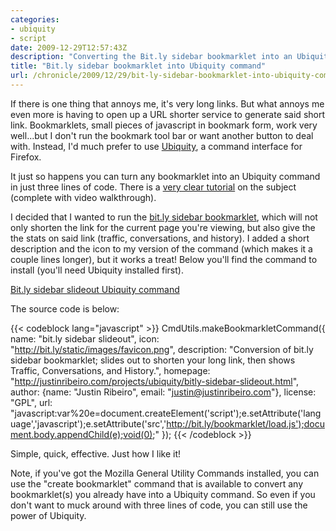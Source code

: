 ```yaml
---
categories:
- ubiquity
- script
date: 2009-12-29T12:57:43Z
description: "Converting the Bit.ly sidebar bookmarklet into an Ubiquity command is just three lines away!"
title: "Bit.ly sidebar bookmarklet into Ubiquity command"
url: /chronicle/2009/12/29/bit-ly-sidebar-bookmarklet-into-ubiquity-command/
---
```


If there is one thing that annoys me, it's very long links.  But what annoys me even more is having to open up a URL shorter service to generate said short link.  Bookmarklets, small pieces of javascript in bookmark form, work very well...but I don't run the bookmark tool bar or want another button to deal with.  Instead, I'd much prefer to use <a href="https://mozillalabs.com/ubiquity/">Ubiquity</a>, a command interface for Firefox.

It just so happens you can turn any bookmarklet into an Ubiquity command in just three lines of code.  There is a <a href="http://www.azarask.in/blog/post/ubiquity-tutorial-turn-bookmarklets-into-commands/">very clear tutorial</a> on the subject (complete with video walkthrough).

I decided that I wanted to run the <a href="http://bit.ly/pages/tools">bit.ly sidebar bookmarklet</a>, which will not only shorten the link for the current page you're viewing, but also give the the stats on said link (traffic, conversations, and history). I added a short description and the icon to my version of the command (which makes it a couple lines longer), but it works a treat!  Below you'll find the command to install (you'll need Ubiquity installed first).

<a href="/projects/ubiquity/bitly-sidebar-slideout.html">Bit.ly sidebar slideout Ubiquity command</a>

The source code is below:

{{< codeblock lang="javascript" >}}
CmdUtils.makeBookmarkletCommand({
name: "bit.ly sidebar slideout",
icon: "http://bit.ly/static/images/favicon.png",
description: "Conversion of bit.ly sidebar bookmarklet; slides out to shorten your long link, then shows Traffic, Conversations, and History.",
homepage: "http://justinribeiro.com/projects/ubiquity/bitly-sidebar-slideout.html",
author: {name: "Justin Ribeiro", email: "justin@justinribeiro.com"},
license: "GPL",
url: "javascript:var%20e=document.createElement('script');e.setAttribute('language','javascript');e.setAttribute('src','http://bit.ly/bookmarklet/load.js');document.body.appendChild(e);void(0);"
});
{{< /codeblock >}}

Simple, quick, effective.  Just how I like it!

Note, if you've got the Mozilla General Utility Commands installed, you can use the "create bookmarklet" command that is available to convert any bookmarklet(s) you already have into a Ubiquity command.  So even if you don't want to muck around with three lines of code, you can still use the power of Ubiquity.

